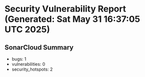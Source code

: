 # Security Vulnerability Report (Generated: Sat May 31 16:37:05 UTC 2025)


## SonarCloud Summary
* bugs: 1
* vulnerabilities: 0
* security_hotspots: 2

